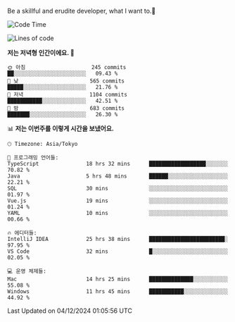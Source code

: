 Be a skillful and erudite developer, what I want to.👶

<!--START_SECTION:waka-->
![Code Time](http://img.shields.io/badge/Code%20Time-1%2C458%20hrs%2041%20mins-blue)

![Lines of code](https://img.shields.io/badge/%EC%A0%80%EB%8A%94%20%EC%97%AC%ED%83%9C%EA%B9%8C%EC%A7%80%20-913.5%20thousand%20%EC%A4%84%EC%9D%98%20%EC%BD%94%EB%93%9C%EB%A5%BC%20%EC%9E%91%EC%84%B1%ED%96%88%EC%96%B4%EC%9A%94.-blue)

**저는 저녁형 인간이에요. 🦉** 

```text
🌞 아침                     245 commits         ██░░░░░░░░░░░░░░░░░░░░░░░   09.43 % 
🌆 낮　                     565 commits         █████░░░░░░░░░░░░░░░░░░░░   21.76 % 
🌃 저녁                     1104 commits        ███████████░░░░░░░░░░░░░░   42.51 % 
🌙 밤　                     683 commits         ███████░░░░░░░░░░░░░░░░░░   26.30 % 
```


📊 **저는 이번주를 이렇게 시간을 보냈어요.** 

```text
🕑︎ Timezone: Asia/Tokyo

💬 프로그래밍 언어들: 
TypeScript               18 hrs 32 mins      ██████████████████░░░░░░░   70.82 % 
Java                     5 hrs 48 mins       ██████░░░░░░░░░░░░░░░░░░░   22.21 % 
SQL                      30 mins             ░░░░░░░░░░░░░░░░░░░░░░░░░   01.97 % 
Vue.js                   19 mins             ░░░░░░░░░░░░░░░░░░░░░░░░░   01.24 % 
YAML                     10 mins             ░░░░░░░░░░░░░░░░░░░░░░░░░   00.66 % 

🔥 에디터들: 
IntelliJ IDEA            25 hrs 38 mins      ████████████████████████░   97.95 % 
VS Code                  32 mins             █░░░░░░░░░░░░░░░░░░░░░░░░   02.05 % 

💻 운영 체제들: 
Mac                      14 hrs 25 mins      ██████████████░░░░░░░░░░░   55.08 % 
Windows                  11 hrs 45 mins      ███████████░░░░░░░░░░░░░░   44.92 % 
```


 Last Updated on 04/12/2024 01:05:56 UTC
<!--END_SECTION:waka-->
